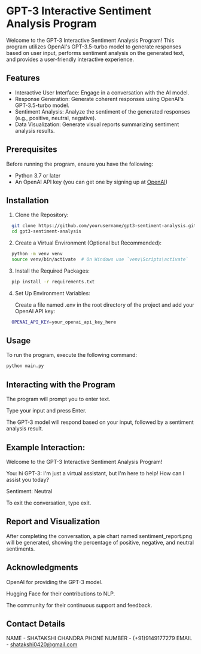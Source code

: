 # GPT-3 Interactive Sentiment Analysis Program

Welcome to the GPT-3 Interactive Sentiment Analysis Program! 
This program utilizes OpenAI's GPT-3.5-turbo model to generate responses based on user input, performs sentiment analysis on the generated text, and provides a user-friendly interactive experience.

## Features

- Interactive User Interface: Engage in a conversation with the AI model.
- Response Generation: Generate coherent responses using OpenAI's GPT-3.5-turbo model.
- Sentiment Analysis: Analyze the sentiment of the generated responses (e.g., positive, neutral, negative).
- Data Visualization: Generate visual reports summarizing sentiment analysis results.

## Prerequisites

Before running the program, ensure you have the following:

- Python 3.7 or later
- An OpenAI API key (you can get one by signing up at [OpenAI](https://platform.openai.com/))

## Installation

1. Clone the Repository:
```bash
  git clone https://github.com/yourusername/gpt3-sentiment-analysis.git
  cd gpt3-sentiment-analysis
```

2. Create a Virtual Environment (Optional but Recommended):
```bash
  python -m venv venv
  source venv/bin/activate  # On Windows use `venv\Scripts\activate`
```

3. Install the Required Packages:
```bash
  pip install -r requirements.txt
```
4. Set Up Environment Variables:

   Create a file named .env in the root directory of the project and add your OpenAI API key:
```bash
  OPENAI_API_KEY=your_openai_api_key_here
```

## Usage
To run the program, execute the following command:
```bash
python main.py
```

## Interacting with the Program
The program will prompt you to enter text.

Type your input and press Enter.

The GPT-3 model will respond based on your input, followed by a sentiment analysis result.

## Example Interaction:

Welcome to the GPT-3 Interactive Sentiment Analysis Program!

You: hi
GPT-3: I'm just a virtual assistant, but I'm here to help! How can I assist you today?

Sentiment: Neutral

To exit the conversation, type exit.

## Report and Visualization
After completing the conversation, a pie chart named sentiment_report.png will be generated, showing the percentage of positive, negative, and neutral sentiments.

## Acknowledgments
OpenAI for providing the GPT-3 model.

Hugging Face for their contributions to NLP.

The community for their continuous support and feedback.

## Contact Details
NAME - SHATAKSHI CHANDRA
PHONE NUMBER - (+91)9149177279
EMAIL - shatakshi0420@gmail.com

